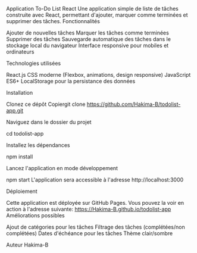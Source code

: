 Application To-Do List React
Une application simple de liste de tâches construite avec React, permettant d'ajouter, marquer comme terminées et supprimer des tâches.
Fonctionnalités

Ajouter de nouvelles tâches
Marquer les tâches comme terminées
Supprimer des tâches
Sauvegarde automatique des tâches dans le stockage local du navigateur
Interface responsive pour mobiles et ordinateurs

Technologies utilisées

React.js
CSS moderne (Flexbox, animations, design responsive)
JavaScript ES6+
LocalStorage pour la persistance des données

Installation

Clonez ce dépôt
Copiergit clone https://github.com/Hakima-B/todolist-app.git

Naviguez dans le dossier du projet

cd todolist-app

Installez les dépendances

npm install

Lancez l'application en mode développement

npm start
L'application sera accessible à l'adresse http://localhost:3000

Déploiement

Cette application est déployée sur GitHub Pages. Vous pouvez la voir en action à l'adresse suivante: https://Hakima-B.github.io/todolist-app
Améliorations possibles

Ajout de catégories pour les tâches
Filtrage des tâches (complétées/non complétées)
Dates d'échéance pour les tâches
Thème clair/sombre

Auteur
Hakima-B
